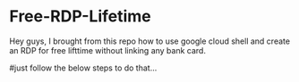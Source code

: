 # Free-RDP-Lifetime
Hey guys, I brought from this repo how to use google cloud shell and create an RDP for free lifttime without linking any bank card.

#just follow the below steps to do that...
